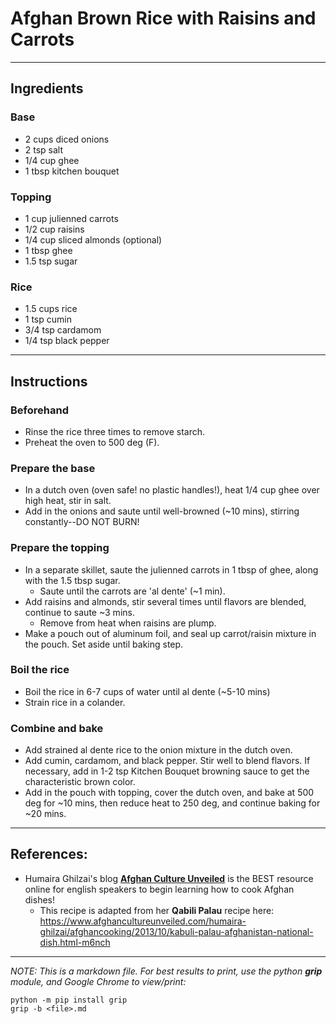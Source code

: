 # Afghan Brown Rice with Raisins and Carrots

***
## Ingredients

### Base
+ 2 cups diced onions
+ 2 tsp salt
+ 1/4 cup ghee
+ 1 tbsp kitchen bouquet

### Topping
+ 1 cup julienned carrots
+ 1/2 cup raisins
+ 1/4 cup sliced almonds (optional)
+ 1 tbsp ghee
+ 1.5 tsp sugar

### Rice
+ 1.5 cups rice
+ 1 tsp cumin
+ 3/4 tsp cardamom
+ 1/4 tsp black pepper

***
## Instructions

### Beforehand
+ Rinse the rice three times to remove starch.
+ Preheat the oven to 500 deg (F).

### Prepare the base
+ In a dutch oven (oven safe! no plastic handles!), heat 1/4 cup ghee over high heat, stir in salt.
+ Add in the onions and saute until well-browned (~10 mins), stirring constantly--DO NOT BURN!

### Prepare the topping
+ In a separate skillet, saute the julienned carrots in 1 tbsp of ghee, along with the 1.5 tbsp sugar.
  + Saute until the carrots are 'al dente' (~1 min).
+ Add raisins and almonds, stir several times until flavors are blended, continue to saute ~3 mins.
  + Remove from heat when raisins are plump.
+ Make a pouch out of aluminum foil, and seal up carrot/raisin mixture in the pouch. Set aside until baking step.  

### Boil the rice
+ Boil the rice in 6-7 cups of water until al dente (~5-10 mins)
+ Strain rice in a colander.

### Combine and bake
+ Add strained al dente rice to the onion mixture in the dutch oven.
+ Add cumin, cardamom, and black pepper. Stir well to blend flavors. If necessary, add in 1-2 tsp Kitchen Bouquet browning sauce to get the characteristic brown color.
+ Add in the pouch with topping, cover the dutch oven, and bake at 500 deg for ~10 mins, then reduce heat to 250 deg, and continue baking for ~20 mins.

***
## References:
+ Humaira Ghilzai's blog [**Afghan Culture Unveiled**](https://www.afghancultureunveiled.com/) is the BEST resource online for english speakers to begin learning how to cook Afghan dishes!
  + This recipe is adapted from her **Qabili Palau** recipe here: https://www.afghancultureunveiled.com/humaira-ghilzai/afghancooking/2013/10/kabuli-palau-afghanistan-national-dish.html-m6nch


***
*NOTE: This is a markdown file. For best results to print, use the python **grip** module, and Google Chrome to view/print:*
```console
python -m pip install grip
grip -b <file>.md
```
